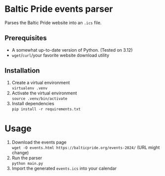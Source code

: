 # Baltic Pride events parser

Parses the Baltic Pride website into an `.ics` file.

## Prerequisites

- A somewhat up-to-date version of Python. (Tested on 3.12)
- `wget`/`curl`/your favorite website download utility

## Installation

1. Create a virtual environment  
   `virtualenv .venv`
2. Activate the virtual environment  
   `source .venv/bin/activate`
3. Install dependencies  
   `pip install -r requirements.txt`

# Usage

1. Download the events page  
   `wget -O events.html https://balticpride.org/events-2024/` (URL might change)
2. Run the parser  
   `python main.py`
3. Import the generated `events.ics` into your calendar
